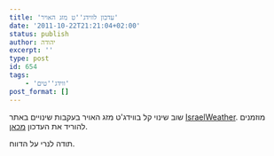 ```yaml
---
title: 'עדכון לווידג''ט מזג האויר'
date: '2011-10-22T21:21:04+02:00'
status: publish
author: יהודה
excerpt: ''
type: post
id: 654
tags: 
    - 'ווידג''טים'
post_format: []
---
```

שוב שינוי קל בווידג'ט מזג האויר בעקבות שינויים באתר [IsraelWeather](http://www.israelweather.co.il/). מוזמנים להוריד את העדכון [מכאן](http://yehudab.com/widgets/WeatherIL-2d1.zip).

תודה לנרי על הדווח.
